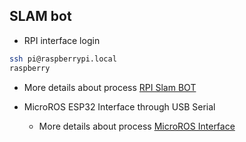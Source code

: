 ## SLAM bot
- RPI interface login
```bash
ssh pi@raspberrypi.local
raspberry
```
- More details about process [RPI Slam BOT](robot_bringup/Readme.md)

- MicroROS ESP32 Interface through USB Serial
    - More details about process [MicroROS Interface](slambot_pio/Readme.md)



